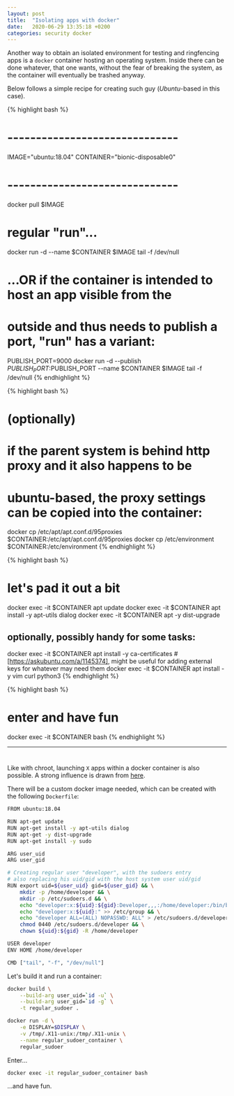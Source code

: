```yaml
---
layout: post
title:  "Isolating apps with docker"
date:   2020-06-29 13:35:18 +0200
categories: security docker
---
```


Another way to obtain an isolated environment for testing and ringfencing apps is a `docker` container hosting an operating system.
Inside there can be done whatever, that one wants, without the fear of breaking the system, as the container will eventually be trashed anyway.

Below follows a simple recipe for creating such guy (_Ubuntu_-based in this case).

{% highlight bash %}
# ------------------------------
IMAGE="ubuntu:18.04"
CONTAINER="bionic-disposable0"
# ------------------------------

docker pull $IMAGE
# regular "run"...
docker run -d --name $CONTAINER $IMAGE tail -f /dev/null
# ...OR if the container is intended to host an app visible from the
# outside and thus needs to publish a port, "run" has a variant:
PUBLISH_PORT=9000
docker run -d --publish $PUBLISH_PORT:$PUBLISH_PORT --name $CONTAINER $IMAGE tail -f /dev/null
{% endhighlight %}

{% highlight bash %}
# (optionally)
# if the parent system is behind http proxy and it also happens to be
# ubuntu-based, the proxy settings can be copied into the container:
docker cp /etc/apt/apt.conf.d/95proxies $CONTAINER:/etc/apt/apt.conf.d/95proxies
docker cp /etc/environment $CONTAINER:/etc/environment
{% endhighlight %}

{% highlight bash %}
# let's pad it out a bit
docker exec -it $CONTAINER apt update
docker exec -it $CONTAINER apt install -y apt-utils dialog
docker exec -it $CONTAINER apt -y dist-upgrade
## optionally, possibly handy for some tasks:
docker exec -it $CONTAINER apt install -y ca-certificates  # [https://askubuntu.com/a/1145374], might be useful for adding external keys for whatever may need them
docker exec -it $CONTAINER apt install -y vim curl python3
{% endhighlight %}

{% highlight bash %}
# enter and have fun
docker exec -it $CONTAINER bash
{% endhighlight %}

---

#

Like with chroot, launching `X` apps within a docker container is also possible. A strong influence is drawn from [here](http://fabiorehm.com/blog/2014/09/11/running-gui-apps-with-docker/).

There will be a custom docker image needed, which can be created with the following `Dockerfile`:

```bash
FROM ubuntu:18.04

RUN apt-get update
RUN apt-get install -y apt-utils dialog
RUN apt-get -y dist-upgrade
RUN apt-get install -y sudo

ARG user_uid
ARG user_gid

# Creating regular user "developer", with the sudoers entry
# also replacing his uid/gid with the host system user uid/gid
RUN export uid=${user_uid} gid=${user_gid} && \
    mkdir -p /home/developer && \
    mkdir -p /etc/sudoers.d && \
    echo "developer:x:${uid}:${gid}:Developer,,,:/home/developer:/bin/bash" >> /etc/passwd && \
    echo "developer:x:${uid}:" >> /etc/group && \
    echo "developer ALL=(ALL) NOPASSWD: ALL" > /etc/sudoers.d/developer && \
    chmod 0440 /etc/sudoers.d/developer && \
    chown ${uid}:${gid} -R /home/developer

USER developer
ENV HOME /home/developer

CMD ["tail", "-f", "/dev/null"]
```

Let's build it and run a container:

```bash
docker build \
    --build-arg user_uid=`id -u` \
    --build-arg user_gid=`id -g` \
    -t regular_sudoer .

docker run -d \
    -e DISPLAY=$DISPLAY \
    -v /tmp/.X11-unix:/tmp/.X11-unix \
    --name regular_sudoer_container \
    regular_sudoer
```

Enter...

```bash
docker exec -it regular_sudoer_container bash
```

...and have fun.